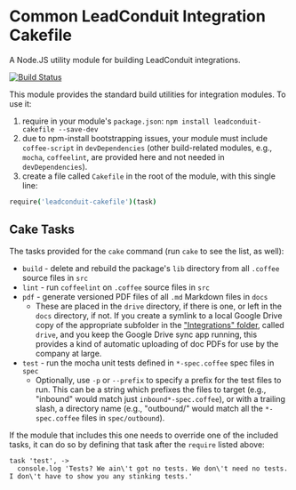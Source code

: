 # Common LeadConduit Integration Cakefile

A Node.JS utility module for building LeadConduit integrations.

[![Build Status](https://travis-ci.org/activeprospect/leadconduit-cakefile.svg?branch=master)](https://travis-ci.org/activeprospect/leadconduit-cakefile)


This module provides the standard build utilities for integration modules. To use it:

1. require in your module's `package.json`: `npm install leadconduit-cakefile --save-dev`
2. due to npm-install bootstrapping issues, your module must include `coffee-script` in `devDependencies` (other build-related modules, e.g., `mocha`, `coffeelint`, are provided here and not needed in `devDependencies`).
3. create a file called `Cakefile` in the root of the module, with this single line:

```coffeescript
require('leadconduit-cakefile')(task)
```


## Cake Tasks

The tasks provided for the `cake` command (run `cake` to see the list, as well):

- `build` - delete and rebuild the package's `lib` directory from all `.coffee` source files in `src`
- `lint` - run `coffeelint` on `.coffee` source files in `src`
- `pdf` - generate versioned PDF files of all `.md` Markdown files in `docs`
    - These are placed in the `drive` directory, if there is one, or left in the `docs` directory, if not. If you create a symlink to a local Google Drive copy of the appropriate subfolder in the ["Integrations" folder](https://drive.google.com/drive/folders/0B36C7G4bQKsAUkl5NWFFazZXaHc), called `drive`, and you keep the Google Drive sync app running, this provides a kind of automatic uploading of doc PDFs for use by the company at large.
- `test` - run the mocha unit tests defined in `*-spec.coffee` spec files in `spec`
    - Optionally, use `-p` or `--prefix` to specify a prefix for the test files to run. This can be a string which prefixes the files to target (e.g., "inbound" would match just `inbound*-spec.coffee`), or with a trailing slash, a directory name (e.g., "outbound/" would match all the `*-spec.coffee` files in `spec/outbound`).

If the module that includes this one needs to override one of the included tasks, it can do so by defining that task after the `require` listed above:

```
task 'test', ->
  console.log 'Tests? We ain\'t got no tests. We don\'t need no tests. I don\'t have to show you any stinking tests.'
```
